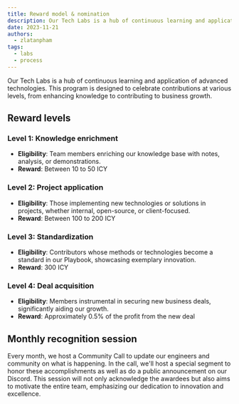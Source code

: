 ```yaml
---
title: Reward model & nomination
description: Our Tech Labs is a hub of continuous learning and application of advanced technologies. This program is designed to celebrate contributions at various levels, from enhancing knowledge to contributing to business growth.
date: 2023-11-21
authors:
  - zlatanpham
tags:
  - labs
  - process
---
```


Our Tech Labs is a hub of continuous learning and application of advanced technologies. This program is designed to celebrate contributions at various levels, from enhancing knowledge to contributing to business growth.

## Reward levels

### Level 1: Knowledge enrichment

- **Eligibility**: Team members enriching our knowledge base with notes, analysis, or demonstrations.
- **Reward**: Between 10 to 50 ICY

### Level 2: Project application

- **Eligibility**: Those implementing new technologies or solutions in projects, whether internal, open-source, or client-focused.
- **Reward**: Between 100 to 200 ICY

### Level 3: Standardization

- **Eligibility**: Contributors whose methods or technologies become a standard in our Playbook, showcasing exemplary innovation.
- **Reward**: 300 ICY

### Level 4: Deal acquisition

- **Eligibility**: Members instrumental in securing new business deals, significantly aiding our growth.
- **Reward**: Approximately 0.5% of the profit from the new deal

## Monthly recognition session

Every month, we host a Community Call to update our engineers and community on what is happening. In the call, we'll host a special segment to honor these accomplishments as well as do a public announcement on our Discord. This session will not only acknowledge the awardees but also aims to motivate the entire team, emphasizing our dedication to innovation and excellence.
